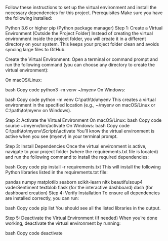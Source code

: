 Follow these instructions to set up the virtual environment and install the necessary dependencies for this project.
Prerequisites
Make sure you have the following installed:

Python 3.6 or higher
pip (Python package manager)
Step 1: Create a Virtual Environment (Outside the Project Folder)
Instead of creating the virtual environment inside the project folder, you will create it in a different directory on your system. This keeps your project folder clean and avoids syncing large files to GitHub.

Create the Virtual Environment: Open a terminal or command prompt and run the following command (you can choose any directory to create the virtual environment):

On macOS/Linux:

bash
Copy code
python3 -m venv ~/myenv
On Windows:

bash
Copy code
python -m venv C:\path\to\myenv
This creates a virtual environment in the specified location (e.g., ~/myenv on macOS/Linux or C:\path\to\myenv on Windows).

Step 2: Activate the Virtual Environment
On macOS/Linux:
bash
Copy code
source ~/myenv/bin/activate
On Windows:
bash
Copy code
C:\path\to\myenv\Scripts\activate
You’ll know the virtual environment is active when you see (myenv) in your terminal prompt.

Step 3: Install Dependencies
Once the virtual environment is active, navigate to your project folder (where the requirements.txt file is located) and run the following command to install the required dependencies:

bash
Copy code
pip install -r requirements.txt
This will install the following Python libraries listed in the requirements.txt file:

pandas
numpy
matplotlib
seaborn
scikit-learn
nltk
beautifulsoup4
vaderSentiment
textblob
flask (for the interactive dashboard)
dash (for dashboard creation)
Step 4: Verify Installation
To ensure all dependencies are installed correctly, you can run:

bash
Copy code
pip list
You should see all the listed libraries in the output.

Step 5: Deactivate the Virtual Environment (If needed)
When you’re done working, deactivate the virtual environment by running:

bash
Copy code
deactivate
